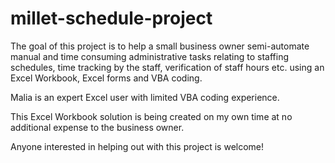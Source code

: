 # millet-schedule-project
The goal of this project is to help a small business owner semi-automate manual and time consuming administrative tasks 
relating to staffing schedules, time tracking by the staff, verification of staff hours etc. using an Excel Workbook, Excel forms and VBA coding.

Malia is an expert Excel user with limited VBA coding experience.

This Excel Workbook solution is being created on my own time at no additional expense to the business owner.

Anyone interested in helping out with this project is welcome!
